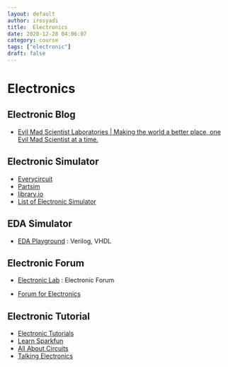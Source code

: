 ```yaml
---
layout: default
author: irosyadi
title:  Electronics
date: 2020-12-28 04:06:07
category: course
tags: ["electronic"]
draft: false
---
```


# Electronics

## Electronic Blog
* [Evil Mad Scientist Laboratories | Making the world a better place, one Evil Mad Scientist at a time.](https://www.evilmadscientist.com/)

## Electronic Simulator
- [Everycircuit](https://everycircuit.com/app/)
- [Partsim](https://www.partsim.com/)
- [library.io](https://library.io/)
- [List of Electronic Simulator](https://www.electronics-lab.com/downloads/)

## EDA Simulator
- [EDA Playground](https://www.edaplayground.com/) : Verilog, VHDL

## Electronic Forum
- [Electronic Lab](https://www.electronics-lab.com/) : Electronic Forum
* [Forum for Electronics](https://www.edaboard.com/)

## Electronic Tutorial
- [Electronic Tutorials](https://www.electronics-tutorials.ws/)
- [Learn Sparkfun](https://learn.sparkfun.com/)
- [All About Circuits](https://www.allaboutcircuits.com)
- [Talking Electronics](http://www.talkingelectronics.com/)